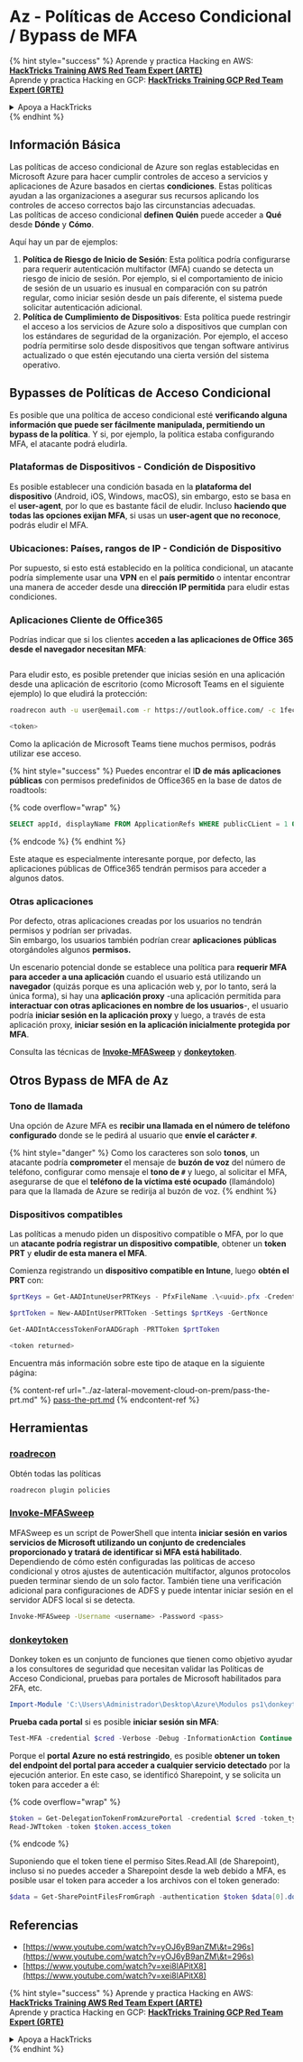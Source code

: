 # Az - Políticas de Acceso Condicional / Bypass de MFA

{% hint style="success" %}
Aprende y practica Hacking en AWS:<img src="../../../.gitbook/assets/image (1).png" alt="" data-size="line">[**HackTricks Training AWS Red Team Expert (ARTE)**](https://training.hacktricks.xyz/courses/arte)<img src="../../../.gitbook/assets/image (1).png" alt="" data-size="line">\
Aprende y practica Hacking en GCP: <img src="../../../.gitbook/assets/image (2).png" alt="" data-size="line">[**HackTricks Training GCP Red Team Expert (GRTE)**<img src="../../../.gitbook/assets/image (2).png" alt="" data-size="line">](https://training.hacktricks.xyz/courses/grte)

<details>

<summary>Apoya a HackTricks</summary>

* Revisa los [**planes de suscripción**](https://github.com/sponsors/carlospolop)!
* **Únete al** 💬 [**grupo de Discord**](https://discord.gg/hRep4RUj7f) o al [**grupo de telegram**](https://t.me/peass) o **síguenos** en **Twitter** 🐦 [**@hacktricks\_live**](https://twitter.com/hacktricks\_live)**.**
* **Comparte trucos de hacking enviando PRs a los** [**HackTricks**](https://github.com/carlospolop/hacktricks) y [**HackTricks Cloud**](https://github.com/carlospolop/hacktricks-cloud) repos de github.

</details>
{% endhint %}

## Información Básica

Las políticas de acceso condicional de Azure son reglas establecidas en Microsoft Azure para hacer cumplir controles de acceso a servicios y aplicaciones de Azure basados en ciertas **condiciones**. Estas políticas ayudan a las organizaciones a asegurar sus recursos aplicando los controles de acceso correctos bajo las circunstancias adecuadas.\
Las políticas de acceso condicional **definen** **Quién** puede acceder a **Qué** desde **Dónde** y **Cómo**.

Aquí hay un par de ejemplos:

1. **Política de Riesgo de Inicio de Sesión**: Esta política podría configurarse para requerir autenticación multifactor (MFA) cuando se detecta un riesgo de inicio de sesión. Por ejemplo, si el comportamiento de inicio de sesión de un usuario es inusual en comparación con su patrón regular, como iniciar sesión desde un país diferente, el sistema puede solicitar autenticación adicional.
2. **Política de Cumplimiento de Dispositivos**: Esta política puede restringir el acceso a los servicios de Azure solo a dispositivos que cumplan con los estándares de seguridad de la organización. Por ejemplo, el acceso podría permitirse solo desde dispositivos que tengan software antivirus actualizado o que estén ejecutando una cierta versión del sistema operativo.

## Bypasses de Políticas de Acceso Condicional

Es posible que una política de acceso condicional esté **verificando alguna información que puede ser fácilmente manipulada, permitiendo un bypass de la política**. Y si, por ejemplo, la política estaba configurando MFA, el atacante podrá eludirla.

### Plataformas de Dispositivos - Condición de Dispositivo

Es posible establecer una condición basada en la **plataforma del dispositivo** (Android, iOS, Windows, macOS), sin embargo, esto se basa en el **user-agent**, por lo que es bastante fácil de eludir. Incluso **haciendo que todas las opciones exijan MFA**, si usas un **user-agent que no reconoce**, podrás eludir el MFA.

### Ubicaciones: Países, rangos de IP - Condición de Dispositivo

Por supuesto, si esto está establecido en la política condicional, un atacante podría simplemente usar una **VPN** en el **país permitido** o intentar encontrar una manera de acceder desde una **dirección IP permitida** para eludir estas condiciones.

### Aplicaciones Cliente de Office365

Podrías indicar que si los clientes **acceden a las aplicaciones de Office 365 desde el navegador necesitan MFA**:

<figure><img src="../../../.gitbook/assets/image (318).png" alt=""><figcaption></figcaption></figure>

Para eludir esto, es posible pretender que inicias sesión en una aplicación desde una aplicación de escritorio (como Microsoft Teams en el siguiente ejemplo) lo que eludirá la protección:
```bash
roadrecon auth -u user@email.com -r https://outlook.office.com/ -c 1fec8e78-bce4-4aaf-ab1b-5451cc387264 --tokrns-stdout

<token>
```
Como la aplicación de Microsoft Teams tiene muchos permisos, podrás utilizar ese acceso.

{% hint style="success" %}
Puedes encontrar el I**D de más aplicaciones públicas** con permisos predefinidos de Office365 en la base de datos de roadtools:

{% code overflow="wrap" %}
```sql
SELECT appId, displayName FROM ApplicationRefs WHERE publicCLient = 1 ORDER BY displayName ASC
```
{% endcode %}
{% endhint %}

Este ataque es especialmente interesante porque, por defecto, las aplicaciones públicas de Office365 tendrán permisos para acceder a algunos datos.

### Otras aplicaciones

Por defecto, otras aplicaciones creadas por los usuarios no tendrán permisos y podrían ser privadas.\
Sin embargo, los usuarios también podrían crear **aplicaciones** **públicas** otorgándoles algunos **permisos.**

Un escenario potencial donde se establece una política para **requerir MFA para acceder a una aplicación** cuando el usuario está utilizando un **navegador** (quizás porque es una aplicación web y, por lo tanto, será la única forma), si hay una **aplicación proxy** -una aplicación permitida para **interactuar con otras aplicaciones en nombre de los usuarios**-, el usuario podría **iniciar sesión en la aplicación proxy** y luego, a través de esta aplicación proxy, **iniciar sesión en la aplicación inicialmente protegida por MFA**.

Consulta las técnicas de [**Invoke-MFASweep**](az-conditional-access-policies-mfa-bypass.md#invoke-mfasweep) y [**donkeytoken**](az-conditional-access-policies-mfa-bypass.md#donkeytoken).

## Otros Bypass de MFA de Az

### Tono de llamada

Una opción de Azure MFA es **recibir una llamada en el número de teléfono configurado** donde se le pedirá al usuario que **envíe el carácter `#`**.

{% hint style="danger" %}
Como los caracteres son solo **tonos**, un atacante podría **comprometer** el mensaje de **buzón de voz** del número de teléfono, configurar como mensaje el **tono de `#`** y luego, al solicitar el MFA, asegurarse de que el **teléfono de la víctima esté ocupado** (llamándolo) para que la llamada de Azure se redirija al buzón de voz.
{% endhint %}

### Dispositivos compatibles

Las políticas a menudo piden un dispositivo compatible o MFA, por lo que un **atacante podría registrar un dispositivo compatible**, obtener un **token PRT** y **eludir de esta manera el MFA**.

Comienza registrando un **dispositivo compatible en Intune**, luego **obtén el PRT** con:
```powershell
$prtKeys = Get-AADIntuneUserPRTKeys - PfxFileName .\<uuid>.pfx -Credentials $credentials

$prtToken = New-AADIntUserPRTToken -Settings $prtKeys -GertNonce

Get-AADIntAccessTokenForAADGraph -PRTToken $prtToken

<token returned>
```
Encuentra más información sobre este tipo de ataque en la siguiente página:

{% content-ref url="../az-lateral-movement-cloud-on-prem/pass-the-prt.md" %}
[pass-the-prt.md](../az-lateral-movement-cloud-on-prem/pass-the-prt.md)
{% endcontent-ref %}

## Herramientas

### [roadrecon](https://github.com/dirkjanm/ROADtools)

Obtén todas las políticas
```bash
roadrecon plugin policies
```
### [Invoke-MFASweep](https://github.com/dafthack/MFASweep)

MFASweep es un script de PowerShell que intenta **iniciar sesión en varios servicios de Microsoft utilizando un conjunto de credenciales proporcionado y tratará de identificar si MFA está habilitado**. Dependiendo de cómo estén configuradas las políticas de acceso condicional y otros ajustes de autenticación multifactor, algunos protocolos pueden terminar siendo de un solo factor. También tiene una verificación adicional para configuraciones de ADFS y puede intentar iniciar sesión en el servidor ADFS local si se detecta.
```bash
Invoke-MFASweep -Username <username> -Password <pass>
```
### [donkeytoken](https://github.com/silverhack/donkeytoken)

Donkey token es un conjunto de funciones que tienen como objetivo ayudar a los consultores de seguridad que necesitan validar las Políticas de Acceso Condicional, pruebas para portales de Microsoft habilitados para 2FA, etc.
```powershell
Import-Module 'C:\Users\Administrador\Desktop\Azure\Modulos ps1\donkeytoken' -Force
```
**Prueba cada portal** si es posible **iniciar sesión sin MFA**:
```powershell
Test-MFA -credential $cred -Verbose -Debug -InformationAction Continue
```
Porque el **portal** **Azure** **no está restringido**, es posible **obtener un token del endpoint del portal para acceder a cualquier servicio detectado** por la ejecución anterior. En este caso, se identificó Sharepoint, y se solicita un token para acceder a él:

{% code overflow="wrap" %}
```powershell
$token = Get-DelegationTokenFromAzurePortal -credential $cred -token_type microsoft.graph -extension_type Microsoft_Intune
Read-JWTtoken -token $token.access_token
```
{% endcode %}

Suponiendo que el token tiene el permiso Sites.Read.All (de Sharepoint), incluso si no puedes acceder a Sharepoint desde la web debido a MFA, es posible usar el token para acceder a los archivos con el token generado:
```powershell
$data = Get-SharePointFilesFromGraph -authentication $token $data[0].downloadUrl
```
## Referencias

* [https://www.youtube.com/watch?v=yOJ6yB9anZM\&t=296s](https://www.youtube.com/watch?v=yOJ6yB9anZM\&t=296s)
* [https://www.youtube.com/watch?v=xei8lAPitX8](https://www.youtube.com/watch?v=xei8lAPitX8)

{% hint style="success" %}
Aprende y practica Hacking en AWS:<img src="../../../.gitbook/assets/image (1).png" alt="" data-size="line">[**HackTricks Training AWS Red Team Expert (ARTE)**](https://training.hacktricks.xyz/courses/arte)<img src="../../../.gitbook/assets/image (1).png" alt="" data-size="line">\
Aprende y practica Hacking en GCP: <img src="../../../.gitbook/assets/image (2).png" alt="" data-size="line">[**HackTricks Training GCP Red Team Expert (GRTE)**<img src="../../../.gitbook/assets/image (2).png" alt="" data-size="line">](https://training.hacktricks.xyz/courses/grte)

<details>

<summary>Apoya a HackTricks</summary>

* Revisa los [**planes de suscripción**](https://github.com/sponsors/carlospolop)!
* **Únete al** 💬 [**grupo de Discord**](https://discord.gg/hRep4RUj7f) o al [**grupo de telegram**](https://t.me/peass) o **síguenos** en **Twitter** 🐦 [**@hacktricks\_live**](https://twitter.com/hacktricks\_live)**.**
* **Comparte trucos de hacking enviando PRs a los** [**HackTricks**](https://github.com/carlospolop/hacktricks) y [**HackTricks Cloud**](https://github.com/carlospolop/hacktricks-cloud) repos de github.

</details>
{% endhint %}
